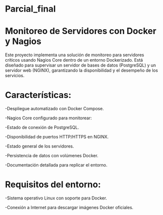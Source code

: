 # Parcial_final
# Monitoreo de Servidores con Docker y Nagios
Este proyecto implementa una solución de monitoreo para servidores críticos usando Nagios Core dentro de un entorno Dockerizado. Está diseñado para supervisar un servidor de bases de datos (PostgreSQL) y un servidor web (NGINX), garantizando la disponibilidad y el desempeño de los servicios.
# Características:
-Despliegue automatizado con Docker Compose.

-Nagios Core configurado para monitorear:

   -Estado de conexión de PostgreSQL.
   
   -Disponibilidad de puertos HTTP/HTTPS en NGINX.
   
   -Estado general de los servidores.
   
   -Persistencia de datos con volúmenes Docker.
   
   -Documentación detallada para replicar el entorno.
   
# Requisitos del entorno:
-Sistema operativo Linux con soporte para Docker.

-Conexión a Internet para descargar imágenes Docker oficiales.

